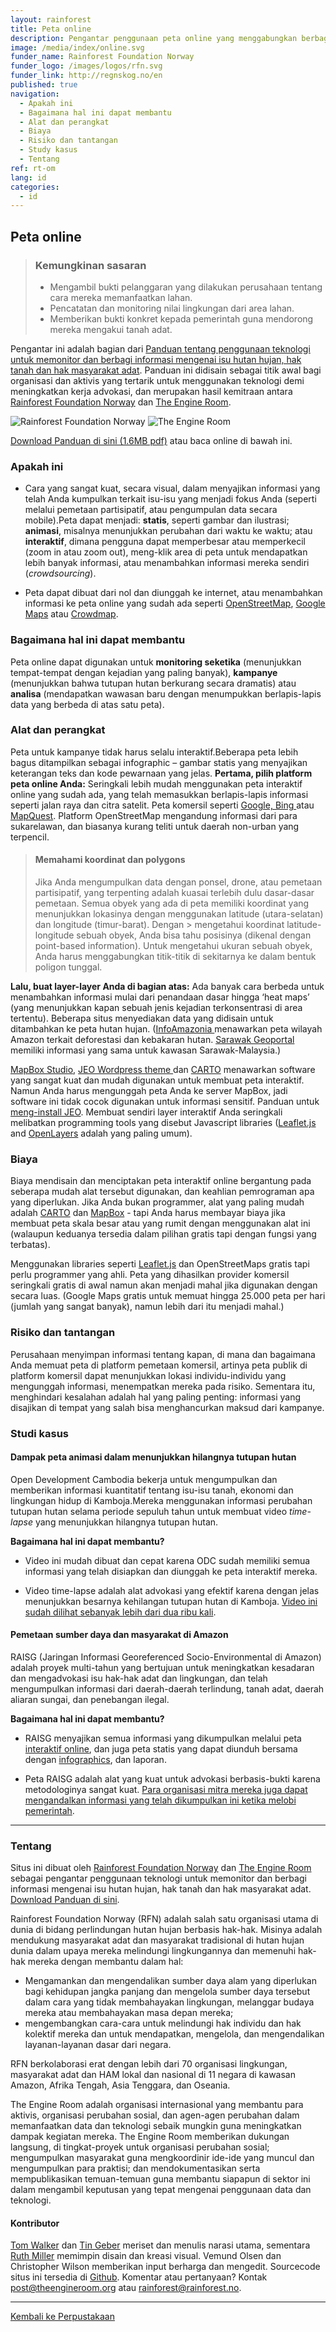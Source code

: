```yaml
---
layout: rainforest
title: Peta online
description: Pengantar penggunaan peta online yang menggabungkan berbagai jenis data yang berbeda dari proyek-proyek hutan hujan, diantaranya untuk tujuan monitoring seketika (menunjukkan tempat-tempat yang memiliki insiden lebih banyak), kampanye (seperti menunjukkan tutupan hutan yang berkurang secara dramatis) atau analisa (mendapatkan pemahaman baru dengan membentangkan (overlay) beberapa jenis data yang berbeda pada satu peta). <p>Bagian laporan <a href="https://library.theengineroom.org/rainforest-tech">Teknologi Hutan Hujan</a>.</p>
image: /media/index/online.svg
funder_name: Rainforest Foundation Norway
funder_logo: /images/logos/rfn.svg
funder_link: http://regnskog.no/en
published: true
navigation:
  - Apakah ini
  - Bagaimana hal ini dapat membantu
  - Alat dan perangkat
  - Biaya
  - Risiko dan tantangan
  - Study kasus
  - Tentang
ref: rt-om
lang: id
categories:
  - id
---
```


## Peta online

> ### Kemungkinan sasaran
> * Mengambil bukti pelanggaran yang dilakukan perusahaan tentang cara mereka memanfaatkan lahan.
> * Pencatatan dan monitoring nilai lingkungan dari area lahan.
> * Memberikan bukti konkret kepada pemerintah guna mendorong mereka mengakui tanah adat.

Pengantar ini adalah bagian dari [Panduan tentang penggunaan teknologi untuk memonitor dan berbagi informasi mengenai isu hutan hujan, hak tanah dan hak masyarakat adat](https://library.theengineroom.org/rainforest-tech). Panduan ini didisain sebagai titik awal bagi organisasi dan aktivis yang tertarik untuk menggunakan teknologi demi meningkatkan kerja advokasi, dan merupakan hasil kemitraan antara [Rainforest Foundation Norway](http://www.regnskog.no/en/) dan [The Engine Room](https://theengineroom.org/).

![Rainforest Foundation Norway](/images/logos/rfn-dark.svg) ![The Engine Room](/images/logos/engineroom-dark.png)

[Download Panduan di sini (1.6MB pdf)](http://d5i6is0eze552.cloudfront.net/documents/Publikasjoner/Andre-rapporter/Rainforest-tech-primer.pdf?mtime=20160704134642) atau baca online di bawah ini.

### Apakah ini

* Cara yang sangat kuat, secara visual, dalam menyajikan informasi yang telah Anda kumpulkan terkait isu-isu yang menjadi fokus Anda (seperti melalui pemetaan partisipatif, atau pengumpulan data secara mobile).Peta dapat menjadi: **statis**, seperti gambar dan ilustrasi; **animasi**, misalnya menunjukkan perubahan dari waktu ke waktu; atau **interaktif**, dimana pengguna dapat memperbesar atau memperkecil (zoom in atau zoom out), meng-klik area di peta untuk mendapatkan lebih banyak informasi, atau menambahkan informasi mereka sendiri (*crowdsourcing*).

* Peta dapat dibuat dari nol dan diunggah ke internet, atau menambahkan informasi ke peta online yang sudah ada seperti [OpenStreetMap](http://www.openstreetmap.org/), [Google Maps](https://www.google.com/maps/) atau [Crowdmap](https://crowdmap.com/).

### Bagaimana hal ini dapat membantu

Peta online dapat digunakan untuk **monitoring seketika** (menunjukkan tempat-tempat dengan kejadian yang paling banyak), **kampanye** (menunjukkan bahwa tutupan hutan berkurang secara dramatis) atau **analisa** (mendapatkan wawasan baru dengan menumpukkan berlapis-lapis data yang berbeda di atas satu peta).

### Alat dan perangkat

Peta untuk kampanye tidak harus selalu interaktif.Beberapa peta lebih bagus ditampilkan sebagai infographic – gambar statis yang menyajikan keterangan teks dan kode pewarnaan yang jelas. **Pertama, pilih platform peta online Anda:** Seringkali lebih mudah menggunakan peta interaktif online yang sudah ada, yang telah memasukkan berlapis-lapis informasi seperti jalan raya dan citra satelit. Peta komersil seperti [Google, Bing ](http://www.bing.com/maps)atau [MapQuest](http://www.mapquest.com/). Platform OpenStreetMap mengandung informasi dari para sukarelawan, dan biasanya kurang teliti untuk daerah non-urban yang terpencil.

> #### Memahami koordinat dan polygons
> Jika Anda mengumpulkan data dengan ponsel, drone, atau pemetaan partisipatif, yang terpenting adalah kuasai terlebih dulu dasar-dasar pemetaan. Semua obyek yang ada di peta memiliki koordinat yang menunjukkan lokasinya dengan menggunakan latitude (utara-selatan) dan longitude (timur-barat). Dengan > mengetahui koordinat latitude-longitude sebuah obyek, Anda bisa tahu posisinya (dikenal dengan point-based information). Untuk mengetahui ukuran sebuah obyek, Anda harus menggabungkan titik-titik di sekitarnya ke dalam bentuk poligon tunggal.

**Lalu, buat layer-layer Anda di bagian atas:** Ada banyak cara berbeda untuk menambahkan informasi mulai dari penandaan dasar hingga ‘heat maps’ (yang menunjukkan kapan sebuah jenis kejadian terkonsentrasi di area tertentu). Beberapa situs menyediakan data yang didisain untuk ditambahkan ke peta hutan hujan. ([InfoAmazonia ](http://infoamazonia.org/datasets/)menawarkan peta wilayah Amazon terkait deforestasi dan kebakaran hutan. [Sarawak Geoportal ](http://www.bmfmaps.ch/)memiliki informasi yang sama untuk kawasan Sarawak-Malaysia.)

[MapBox Studio](https://www.mapbox.com/mapbox-studio.), [JEO Wordpress theme ](http://www.jeowp.org/)dan [CARTO](http://carto.com/) menawarkan software yang sangat kuat dan mudah digunakan untuk membuat peta interaktif. Namun Anda harus mengunggah peta Anda ke server MapBox, jadi software ini tidak cocok digunakan untuk informasi sensitif. Panduan untuk [meng-install JEO](http://geojournalism.org/2014/06/portugues-jeo-primeiros-passos/). Membuat sendiri layer interaktif Anda seringkali melibatkan programming tools yang disebut Javascript libraries ([Leaflet.js](http://leafletjs.com/) and [OpenLayers](http://www.openlayers.org/) adalah yang paling umum).

### Biaya

Biaya mendisain dan menciptakan peta interaktif online bergantung pada seberapa mudah alat tersebut digunakan, dan keahlian pemrograman apa yang diperlukan. Jika Anda bukan programmer, alat yang paling mudah adalah [CARTO](http://carto.com/) dan [MapBox](https://www.mapbox.com) - tapi Anda harus membayar biaya jika membuat peta skala besar atau yang rumit dengan menggunakan alat ini (walaupun keduanya tersedia dalam pilihan gratis tapi dengan fungsi yang terbatas).

Menggunakan libraries seperti [Leaflet.js](http://leafletjs.com/) dan OpenStreetMaps gratis tapi perlu programmer yang ahli. Peta yang dihasilkan provider komersil seringkali gratis di awal namun akan menjadi mahal jika digunakan dengan secara luas. (Google Maps gratis untuk memuat hingga 25.000 peta per hari (jumlah yang sangat banyak), namun lebih dari itu menjadi mahal.)

### Risiko dan tantangan

Perusahaan menyimpan informasi tentang kapan, di mana dan bagaimana Anda memuat peta di platform pemetaan komersil, artinya peta publik di platform komersil dapat menunjukkan lokasi individu-individu yang mengunggah informasi, menempatkan mereka pada risiko. Sementara itu, menghindari kesalahan adalah hal yang paling penting: informasi yang disajikan di tempat yang salah bisa menghancurkan maksud dari kampanye.

### Studi kasus

#### Dampak peta animasi dalam menunjukkan hilangnya tutupan hutan

Open Development Cambodia bekerja untuk mengumpulkan dan memberikan informasi kuantitatif tentang isu-isu tanah, ekonomi dan lingkungan hidup di Kamboja.Mereka menggunakan informasi perubahan tutupan hutan selama periode sepuluh tahun untuk membuat video *time-lapse* yang menunjukkan hilangnya tutupan hutan.

**Bagaimana hal ini dapat membantu?**

* Video ini mudah dibuat dan cepat karena ODC sudah memiliki semua informasi yang telah disiapkan dan diunggah ke peta interaktif mereka.

* Video time-lapse adalah alat advokasi yang efektif karena dengan jelas menunjukkan besarnya kehilangan tutupan hutan di Kamboja. [Video ini sudah dilihat sebanyak lebih dari dua ribu kali](http://www.opendevelopmentcambodia.net/briefings/forest-cover/http://www.opendevelopmentcambodia.net/briefings/forest-cover/).

#### Pemetaan sumber daya dan masyarakat di Amazon

RAISG (Jaringan Informasi Georeferenced Socio-Environmental di Amazon) adalah proyek multi-tahun yang bertujuan untuk meningkatkan kesadaran dan mengadvokasi isu hak-hak adat dan lingkungan, dan telah mengumpulkan informasi dari daerah-daerah terlindung, tanah adat, daerah aliaran sungai, dan penebangan ilegal.

**Bagaimana hal ini dapat membantu?**

* RAISG menyajikan semua informasi yang dikumpulkan melalui peta [interaktif online](http://raisg.socioambiental.org/mapa-online/index.html), dan juga peta statis yang dapat diunduh bersama dengan [infographics](http://raisg.socioambiental.org/amazonia-2012-areas-protegidas-e-territorios-indigenas#english), dan laporan.

* Peta RAISG adalah alat yang kuat untuk advokasi berbasis-bukti karena metodologinya sangat kuat. [Para organisasi mitra mereka juga dapat mengandalkan informasi yang telah dikumpulkan ini ketika melobi pemerintah](http://raisg.socioambiental.org/system/files/Amazonia%20under%20pressure16_05_2013.pdf).


---

### Tentang

Situs ini dibuat oleh [Rainforest Foundation Norway](http://regnskog.no/en/) dan [The Engine Room](https://theengineroom.org/) sebagai pengantar penggunaan teknologi untuk memonitor dan berbagi informasi mengenai isu hutan hujan, hak tanah dan hak masyarakat adat. [Download Panduan di sini](http://d5i6is0eze552.cloudfront.net/documents/Publikasjoner/Andre-rapporter/Rainforest-tech-primer.pdf?mtime=20160704134642).

Rainforest Foundation Norway (RFN) adalah salah satu organisasi utama di dunia di bidang perlindungan hutan hujan berbasis hak-hak. Misinya adalah mendukung masyarakat adat dan masyarakat tradisional di hutan hujan dunia dalam upaya mereka melindungi lingkungannya dan memenuhi hak-hak mereka dengan membantu dalam hal:

- Mengamankan dan mengendalikan sumber daya alam yang diperlukan bagi kehidupan jangka panjang dan mengelola sumber daya tersebut dalam cara yang tidak membahayakan lingkungan, melanggar budaya mereka atau membahayakan masa depan mereka;
- mengembangkan cara-cara untuk melindungi hak individu dan hak kolektif mereka dan untuk mendapatkan, mengelola, dan mengendalikan layanan-layanan dasar dari negara.

RFN berkolaborasi erat dengan lebih dari 70 organisasi lingkungan, masyarakat adat dan HAM lokal dan nasional di 11 negara di kawasan Amazon, Afrika Tengah, Asia Tenggara, dan Oseania.

The Engine Room adalah organisasi internasional yang membantu para aktivis, organisasi perubahan sosial, dan agen-agen perubahan dalam memanfaatkan data dan teknologi sebaik mungkin guna meningkatkan dampak kegiatan mereka. The Engine Room memberikan dukungan langsung, di tingkat-proyek untuk organisasi perubahan sosial; mengumpulkan masyarakat guna mengkoordinir ide-ide yang muncul dan mengumpulkan para praktisi; dan mendokumentasikan serta mempublikasikan temuan-temuan guna membantu siapapun di sektor ini dalam mengambil keputusan yang tepat mengenai penggunaan data dan teknologi.

#### Kontributor

[Tom Walker](https://www.theengineroom.org/our_team/tom-walker/) dan [Tin Geber](https://www.theengineroom.org/our_team/tin-geber/) meriset dan menulis narasi utama, sementara [Ruth Miller](http://ruthmiller.net/) memimpin disain dan kreasi visual. Vemund Olsen dan Christopher Wilson memberikan input berharga dan mengedit. Sourcecode situs ini tersedia di [Github](https://github.com/the-engine-room/library/). Komentar atau pertanyaan? Kontak [post@theengineroom.org](mailto:post@theengineroom.org) atau [rainforest@rainforest.no](mailto:rainforest@rainforest.no).

---

[Kembali ke Perpustakaan](https://library.theengineroom.org/)
